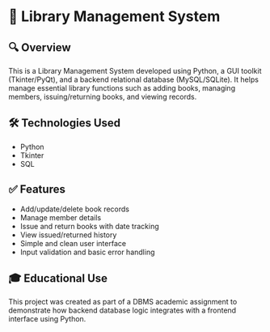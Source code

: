 # 📖 Library Management System

## 🔍 Overview
This is a Library Management System developed using Python, a GUI toolkit (Tkinter/PyQt), and a backend relational database (MySQL/SQLite). It helps manage essential library functions such as adding books, managing members, issuing/returning books, and viewing records.

## 🛠️ Technologies Used
- Python
- Tkinter
- SQL

## ✅ Features
- Add/update/delete book records
- Manage member details
- Issue and return books with date tracking
- View issued/returned history
- Simple and clean user interface
- Input validation and basic error handling

## 🎓 Educational Use
This project was created as part of a DBMS academic assignment to demonstrate how backend database logic integrates with a frontend interface using Python.

